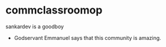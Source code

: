 # commclassroomop
sankardev is a goodboy

- Godservant Emmanuel says that this community is amazing.
